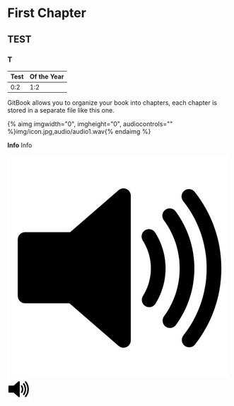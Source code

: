 # First Chapter


## TEST

### T

| Test | Of the Year |
| -- | -- |
| 0:2 | 1:2 |


GitBook allows you to organize your book into chapters, each chapter is stored in a separate file like this one.



{% aimg imgwidth="0", imgheight="0", audiocontrols="" %}img/icon.jpg,audio/audio1.wav{% endaimg %}

**Info** Info


![](img/icon.jpg)
<img src="./img/icon.jpg" width="50px" height="50px" />